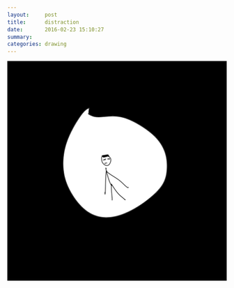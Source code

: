 ```yaml
---
layout:     post
title:      distraction
date:       2016-02-23 15:10:27
summary:    
categories: drawing
---
```

![distraction](/images/diary/distraction.png "My mind is a feeble reed.")
